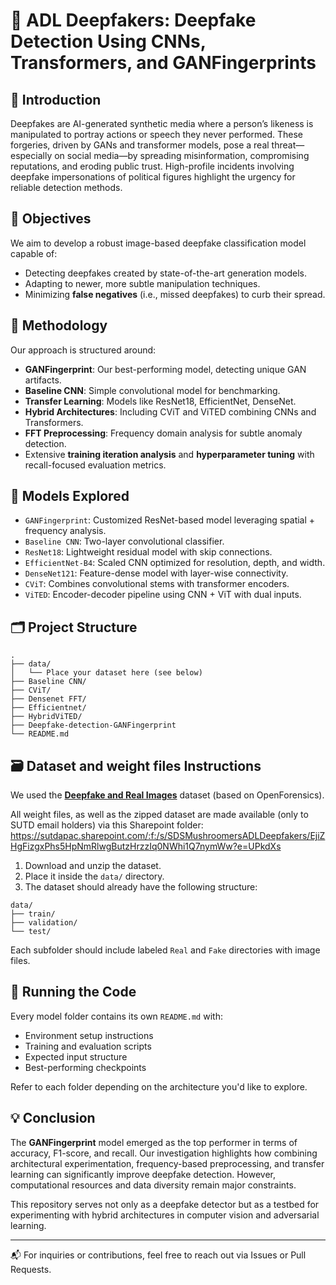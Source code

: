 # 🧠 ADL Deepfakers: Deepfake Detection Using CNNs, Transformers, and GANFingerprints

## 📌 Introduction

Deepfakes are AI-generated synthetic media where a person’s likeness is manipulated to portray actions or speech they never performed. These forgeries, driven by GANs and transformer models, pose a real threat—especially on social media—by spreading misinformation, compromising reputations, and eroding public trust. High-profile incidents involving deepfake impersonations of political figures highlight the urgency for reliable detection methods.

## 🌟 Objectives

We aim to develop a robust image-based deepfake classification model capable of:

- Detecting deepfakes created by state-of-the-art generation models.
- Adapting to newer, more subtle manipulation techniques.
- Minimizing **false negatives** (i.e., missed deepfakes) to curb their spread.

## 🧪 Methodology

Our approach is structured around:

- **GANFingerprint**: Our best-performing model, detecting unique GAN artifacts.
- **Baseline CNN**: Simple convolutional model for benchmarking.
- **Transfer Learning**: Models like ResNet18, EfficientNet, DenseNet.
- **Hybrid Architectures**: Including CViT and ViTED combining CNNs and Transformers.
- **FFT Preprocessing**: Frequency domain analysis for subtle anomaly detection.
- Extensive **training iteration analysis** and **hyperparameter tuning** with recall-focused evaluation metrics.

## 🤖 Models Explored

- `GANFingerprint`: Customized ResNet-based model leveraging spatial + frequency analysis.
- `Baseline CNN`: Two-layer convolutional classifier.
- `ResNet18`: Lightweight residual model with skip connections.
- `EfficientNet-B4`: Scaled CNN optimized for resolution, depth, and width.
- `DenseNet121`: Feature-dense model with layer-wise connectivity.
- `CViT`: Combines convolutional stems with transformer encoders.
- `ViTED`: Encoder-decoder pipeline using CNN + ViT with dual inputs.

## 🗂️ Project Structure

```
.
├── data/
│   └── Place your dataset here (see below)
├── Baseline CNN/
├── CViT/
├── Densenet FFT/
├── Efficientnet/
├── HybridViTED/
├── Deepfake-detection-GANFingerprint
└── README.md
```

## 🗃️ Dataset and weight files Instructions

We used the **[Deepfake and Real Images](https://www.kaggle.com/datasets/manjilkarki/deepfake-and-real-images)** dataset (based on OpenForensics).

All weight files, as well as the zipped dataset are made available (only to SUTD email holders) via this Sharepoint folder: https://sutdapac.sharepoint.com/:f:/s/SDSMushroomersADLDeepfakers/EjiZHgFizgxPhs5HpNmRlwgButzHrzzIq0NWhi1Q7nymWw?e=UPkdXs

1. Download and unzip the dataset.
2. Place it inside the `data/` directory.
3. The dataset should already have the following structure:

```plaintext
data/
├── train/
├── validation/
└── test/
```

Each subfolder should include labeled `Real` and `Fake` directories with image files.

## 📁 Running the Code

Every model folder contains its own `README.md` with:

- Environment setup instructions
- Training and evaluation scripts
- Expected input structure
- Best-performing checkpoints

Refer to each folder depending on the architecture you'd like to explore.

## 💡 Conclusion

The **GANFingerprint** model emerged as the top performer in terms of accuracy, F1-score, and recall. Our investigation highlights how combining architectural experimentation, frequency-based preprocessing, and transfer learning can significantly improve deepfake detection. However, computational resources and data diversity remain major constraints.

This repository serves not only as a deepfake detector but as a testbed for experimenting with hybrid architectures in computer vision and adversarial learning.

---

📬 For inquiries or contributions, feel free to reach out via Issues or Pull Requests.

